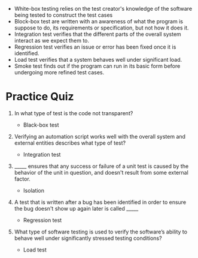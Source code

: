 - White-box testing relies on the test creator's knowledge of the software being tested to construct the test cases
- Block-box test are written with an awareness of what the program is suppose to do, its requirements or specification, but not how it does it.
- Integration test verifies that the different parts of the overall system interact as we expect them to.
- Regression test verifies an issue or error has been fixed once it is identified.
- Load test verifies that a system behaves well under significant load.
- Smoke test finds out if the program can run in its basic form before undergoing more refined test cases.

# Practice Quiz
1. In what type of test is the code not transparent?
    - Black-box test

2. Verifying an automation script works well with the overall system and external entities describes what type of test?
    - Integration test

3. _____ ensures that any success or failure of a unit test is caused by the behavior of the unit in question, and doesn't result from some external factor.
    - Isolation

4. A test that is written after a bug has been identified in order to ensure the bug doesn't show up again later is called _____
    - Regression test

5. What type of software testing is used to verify the software’s ability to behave well under significantly stressed testing conditions?
    - Load test
